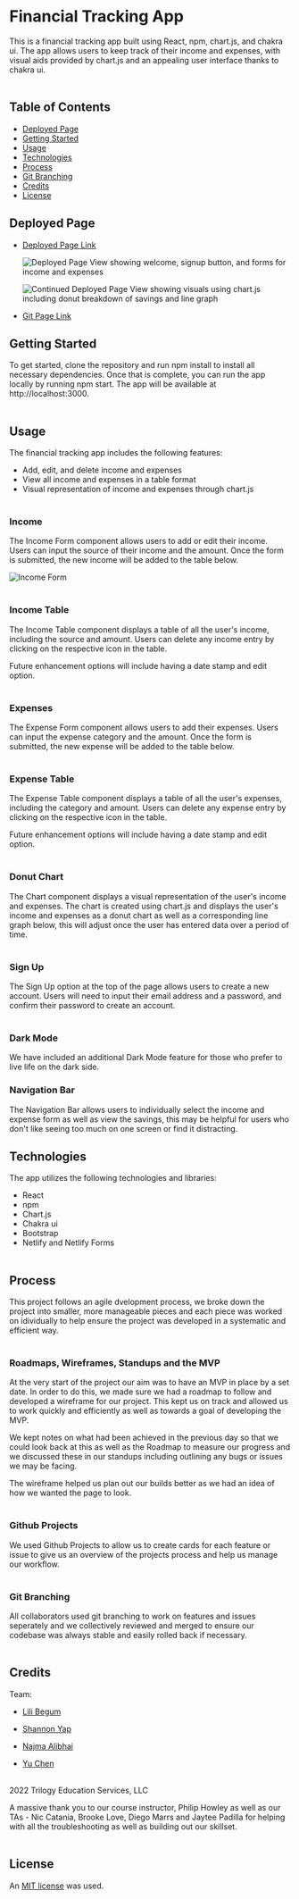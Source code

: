# Financial Tracking App
This is a financial tracking app built using React, npm, chart.js, and chakra ui. The app allows users to keep track of their income and expenses, with visual aids provided by chart.js and an appealing user interface thanks to chakra ui.
<br></br>

## Table of Contents

* [Deployed Page](#deployed-page)
* [Getting Started](#getting-started)
* [Usage](#usage)
* [Technologies](#technologies)
* [Process](#process)
* [Git Branching](#git-branching)
* [Credits](#credits)
* [License](#license)


## Deployed Page

* [Deployed Page Link](https://chic-swan-b48b65.netlify.app/)

    ![Deployed Page View showing welcome, signup button, and forms for income and expenses](/financial-tracking/src/images/Page%20overview%201.png)

    ![Continued Deployed Page View showing visuals using chart.js including donut breakdown of savings and line graph](/financial-tracking/src/images/Page%20Overview%202.png)

* [Git Page Link](https://github.com/LiliBear1/Financial-Tracking-App) 

## Getting Started

To get started, clone the repository and run npm install to install all necessary dependencies. Once that is complete, you can run the app locally by running npm start. The app will be available at http://localhost:3000.
<br></br>

## Usage 

The financial tracking app includes the following features:

* Add, edit, and delete income and expenses
* View all income and expenses in a table format
* Visual representation of income and expenses through chart.js
<br></br>

### Income
The Income Form component allows users to add or edit their income. Users can input the source of their income and the amount. Once the form is submitted, the new income will be added to the table below.

![Income Form](/financial-tracking/src/images/Income%20Form.png)
<br></br>

### Income Table
The Income Table component displays a table of all the user's income, including the source and amount. Users can delete any income entry by clicking on the respective icon in the table.


Future enhancement options will include having a date stamp and edit option.
<br></br>

### Expenses
The Expense Form component allows users to add their expenses. Users can input the expense category and the amount. Once the form is submitted, the new expense will be added to the table below.
<br></br>

### Expense Table
The Expense Table component displays a table of all the user's expenses, including the category and amount. Users can delete any expense entry by clicking on the respective icon in the table.

Future enhancement options will include having a date stamp and edit option.
<br></br>

### Donut Chart
The Chart component displays a visual representation of the user's income and expenses. The chart is created using chart.js and displays the user's income and expenses as a donut chart as well as a corresponding line graph below, this will adjust once the user has entered data over a period of time.
<br></br>


### Sign Up
The Sign Up option at the top of the page allows users to create a new account. Users will need to input their email address and a password, and confirm their password to create an account. 
<br></br>

### Dark Mode
We have included an additional Dark Mode feature for those who prefer to live life on the dark side.

### Navigation Bar
The Navigation Bar allows users to individually select the income and expense form as well as view the savings, this may be helpful for users who don't like seeing too much on one screen or find it distracting.

## Technologies

 The app utilizes the following technologies and libraries:
 
 * React
 * npm
 * Chart.js
 * Chakra ui
 * Bootstrap
 * Netlify and Netlify Forms
 <br></br>


## Process

This project follows an agile dvelopment process, we broke down the project into smaller, more manageable pieces and each piece was worked on idividually to help ensure the project was developed in a systematic and efficient way.
<br></br>

### Roadmaps, Wireframes, Standups and the MVP
At the very start of the project our aim was to have an MVP in place by a set date. In order to do this, we made sure we had a roadmap to follow and developed a wireframe for our project.  This kept us on track and allowed us to work quickly and efficiently as well as towards a goal of developing the MVP. 

We kept notes on what had been achieved in the previous day so that we could look back at this as well as the Roadmap to measure our progress and we discussed these in our standups including outlining any bugs or issues we may be facing. 

The wireframe helped us plan out our builds better as we had an idea of how we wanted the page to look.
<br></br>

### Github Projects

We used Github Projects to allow us to create cards for each feature or issue to give us an overview of the projects process and help us manage our workflow.
<br></br>

### Git Branching

All collaborators used git branching to work on features and issues seperately and we collectively reviewed and merged to ensure our codebase was always stable and easily rolled back if necessary.
<br></br>


## Credits

Team:

* [Lili Begum](https://github.com/LiliBear1) 

* [Shannon Yap](https://github.com/damnsemicolon) 

* [Najma Alibhai](https://github.com/Najma53) 

* [Yu Chen](https://github.com/cherryyeer) 
<br></br>

2022 Trilogy Education Services, LLC

A massive thank you to our course instructor, Philip Howley as well as our TAs - Nic Catania, Brooke Love, Diego Marrs and Jaytee Padilla for helping with all the troubleshooting as well as building out our skillset.
<br></br>

## License
An [MIT license](https://choosealicense.com/licenses/mit/) was used.
